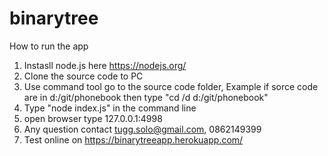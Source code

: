 # binarytree
How to run the app <br/>
1. Instasll node.js here https://nodejs.org/ <br/>
2. Clone the source code to PC <br/>
3. Use command tool go to the source code folder, Example if sorce code are in d:/git/phonebook then type "cd /d d:/git/phonebook"  <br/>
4. Type "node index.js" in the command line <br/>
5. open browser type 127.0.0.1:4998  <br/>
6. Any question contact tugg.solo@gmail.com, 0862149399 <br/>
7. Test online on https://binarytreeapp.herokuapp.com/